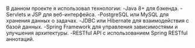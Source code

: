 В данном проекте я использовал технологии: 
-Java 8+ для бэкенда.
-Servlets и JSP для веб-интерфейса.
-PostgreSQL или MySQL для хранения данных о задачах.
-JDBC или Hibernate для взаимодействия с базой данных.
-Spring Framework для управления зависимостями и улучшения архитектуры.
-RESTful API с использованием Spring RESTful аннотаций.
